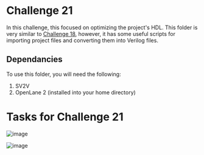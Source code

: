 # Challenge 21

In this challenge, this focused on optimizing the project's HDL. This folder is very similar to [Challenge 18](https://github.com/tnl3pdx/ece510-HwAIML/tree/main/challenges/challenge-18), however, it has some useful scripts for importing project files and converting them into Verilog files.


## Dependancies

To use this folder, you will need the following:

1. SV2V
2. OpenLane 2 (installed into your home directory)


# Tasks for Challenge 21

![image](https://github.com/user-attachments/assets/5186a661-9aba-4ca0-a6a1-ad91eb96de34)

![image](https://github.com/user-attachments/assets/eadcec1c-e13a-4ee1-9a96-47a70e48c108)


